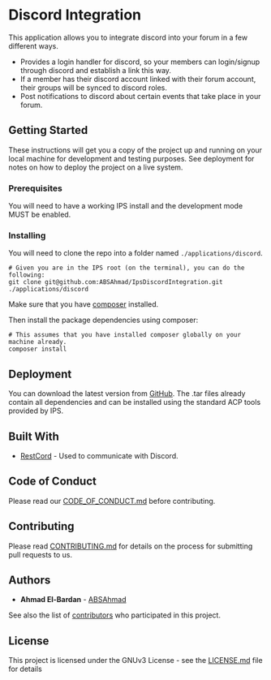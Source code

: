 # Discord Integration

This application allows you to integrate discord into your forum in a few different ways.

* Provides a login handler for discord, so your members can login/signup through discord and establish a link this way.
* If a member has their discord account linked with their forum account, their groups will be synced to discord roles.
* Post notifications to discord about certain events that take place in your forum.

## Getting Started

These instructions will get you a copy of the project up and running on your local machine for development and testing purposes. See deployment for notes on how to deploy the project on a live system.

### Prerequisites

You will need to have a working IPS install and the development mode MUST be enabled.

### Installing

You will need to clone the repo into a folder named `./applications/discord`.

```
# Given you are in the IPS root (on the terminal), you can do the following:
git clone git@github.com:ABSAhmad/IpsDiscordIntegration.git ./applications/discord
```

Make sure that you have [composer](https://getcomposer.org/) installed.

Then install the package dependencies using composer:

```
# This assumes that you have installed composer globally on your machine already.
composer install
```

## Deployment

You can download the latest version from [GitHub](https://github.com/ABSAhmad/IpsDiscordIntegration/releases).
The .tar files already contain all dependencies and can be installed using the standard ACP tools provided by IPS.

## Built With

* [RestCord](https://restcord.com/) - Used to communicate with Discord.

## Code of Conduct

Please read our [CODE_OF_CONDUCT.md](https://github.com/ABSAhmad/IpsDiscordIntegration/blob/master/CODE_OF_CONDUCT.md) before contributing.

## Contributing

Please read [CONTRIBUTING.md](https://github.com/ABSAhmad/IpsDiscordIntegration/blob/master/CONTRIBUTING.md) for details on the process for submitting pull requests to us.

## Authors

* **Ahmad El-Bardan** - [ABSAhmad](https://github.com/ABSAhmad)

See also the list of [contributors](https://github.com/ABSAhmad/IpsDiscordIntegration/contributors) who participated in this project.

## License

This project is licensed under the GNUv3 License - see the [LICENSE.md](https://github.com/ABSAhmad/IpsDiscordIntegration/blob/master/LICENSE.md) file for details
